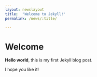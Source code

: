 ```yaml
---
layout: newslayout
title:  "Welcome to Jekyll!"
permalink: /news/:title/

---
```


# Welcome

**Hello world**, this is my first Jekyll blog post.

I hope you like it!